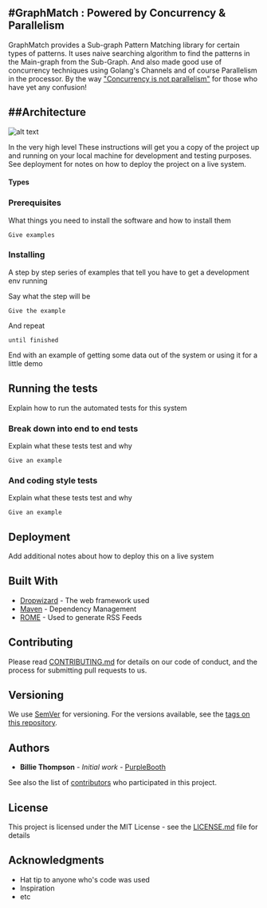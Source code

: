 #**GraphMatch** : Powered by Concurrency & Parallelism
-----------------
GraphMatch provides a Sub-graph Pattern Matching library for certain types of patterns. It uses naive searching algorithm to find the patterns in the Main-graph from the Sub-Graph. And also made good use of concurrency techniques using Golang's Channels and of course Parallelism in the processor. By the way ["Concurrency is not parallelism"](https://blog.golang.org/concurrency-is-not-parallelism) for those who have yet any confusion!

##**Architecture**
---------------------
![alt text](https://github.com/enamoni/GraphMatch/blob/master/img/GraphMatch.png)

In the very high level These instructions will get you a copy of the project up and running on your local machine for development and testing purposes. See deployment for notes on how to deploy the project on a live system.
#### Types

### Prerequisites

What things you need to install the software and how to install them

```
Give examples
```

### Installing

A step by step series of examples that tell you have to get a development env running

Say what the step will be

```
Give the example
```

And repeat

```
until finished
```

End with an example of getting some data out of the system or using it for a little demo

## Running the tests

Explain how to run the automated tests for this system

### Break down into end to end tests

Explain what these tests test and why

```
Give an example
```

### And coding style tests

Explain what these tests test and why

```
Give an example
```

## Deployment

Add additional notes about how to deploy this on a live system

## Built With

* [Dropwizard](http://www.dropwizard.io/1.0.2/docs/) - The web framework used
* [Maven](https://maven.apache.org/) - Dependency Management
* [ROME](https://rometools.github.io/rome/) - Used to generate RSS Feeds

## Contributing

Please read [CONTRIBUTING.md](https://gist.github.com/PurpleBooth/b24679402957c63ec426) for details on our code of conduct, and the process for submitting pull requests to us.

## Versioning

We use [SemVer](http://semver.org/) for versioning. For the versions available, see the [tags on this repository](https://github.com/your/project/tags). 

## Authors

* **Billie Thompson** - *Initial work* - [PurpleBooth](https://github.com/PurpleBooth)

See also the list of [contributors](https://github.com/your/project/contributors) who participated in this project.

## License

This project is licensed under the MIT License - see the [LICENSE.md](LICENSE.md) file for details

## Acknowledgments

* Hat tip to anyone who's code was used
* Inspiration
* etc



